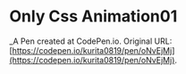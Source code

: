 # Only Css  Animation01
 _A Pen created at CodePen.io. Original URL: [https://codepen.io/kurita0819/pen/oNvEjMj](https://codepen.io/kurita0819/pen/oNvEjMj).

 